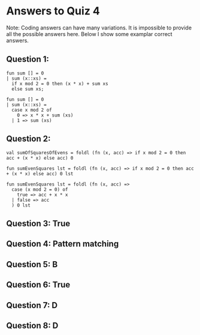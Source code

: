 # Answers to Quiz 4

Note: Coding answers can have many variations.  It is impossible to provide all the possible answers
here.  Below I show some examplar correct answers.

## Question 1:
    fun sum [] = 0
    | sum (x::xs) =
      if x mod 2 = 0 then (x * x) + sum xs
      else sum xs;

    fun sum [] = 0
    | sum (x::xs) =
      case x mod 2 of
        0 => x * x + sum (xs)
      | 1 => sum (xs)

## Question 2:
    val sumOfSquaresOfEvens = foldl (fn (x, acc) => if x mod 2 = 0 then acc + (x * x) else acc) 0
    
    fun sumEvenSquares lst = foldl (fn (x, acc) => if x mod 2 = 0 then acc + (x * x) else acc) 0 lst
    
    fun sumEvenSquares lst = foldl (fn (x, acc) => 
      case (x mod 2 = 0) of
        true => acc + x * x
      | false => acc
      ) 0 lst
  
## Question 3: True  

## Question 4: Pattern matching  

## Question 5: B  

## Question 6: True  

## Question 7: D  

## Question 8: D  